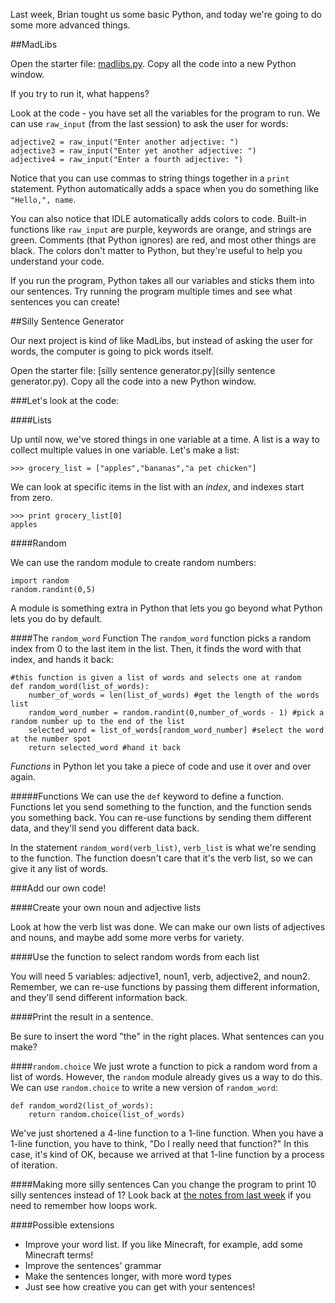 Last week, Brian tought us some basic Python, and today we're going to do some more advanced things.

##MadLibs

Open the starter file: [madlibs.py](madlibs.py). Copy all the code into a new Python window.

If you try to run it, what happens?

Look at the code - you have set all the variables for the program to run.  We can use `raw_input` (from the last session) to ask the user for words:

```
adjective2 = raw_input("Enter another adjective: ")
adjective3 = raw_input("Enter yet another adjective: ")
adjective4 = raw_input("Enter a fourth adjective: ")
```

Notice that you can use commas to string things together in a `print` statement.  Python automatically adds a space when you do something like `"Hello,", name`.

You can also notice that IDLE automatically adds colors to code.  Built-in functions like `raw_input` are purple, keywords are orange, and strings are green.  Comments (that Python ignores) are red, and most other things are black. The colors don't matter to Python, but they're useful to help you understand your code.

If you run the program, Python takes all our variables and sticks them into our sentences. Try running the program multiple times and see what sentences you can create!

##Silly Sentence Generator

Our next project is kind of like MadLibs, but instead of asking the user for words, the computer is going to pick words itself.

Open the starter file: [silly sentence generator.py](silly sentence generator.py). Copy all the code into a new Python window.

###Let's look at the code:

####Lists

Up until now, we've stored things in one variable at a time.  A list is a way to collect multiple values in one variable.  Let's make a list:

```
>>> grocery_list = ["apples","bananas","a pet chicken"]
```

We can look at specific items in the list with an *index*, and indexes start from zero.

```
>>> print grocery_list[0]
apples
```

####Random

We can use the random module to create random numbers:

```
import random
random.randint(0,5)
```

A module is something extra in Python that lets you go beyond what Python lets you do by default.

####The `random_word` Function
The `random_word` function picks a random index from 0 to the last item in the list.  Then, it finds the word with that index, and hands it back:

```
#this function is given a list of words and selects one at random
def random_word(list_of_words):
    number_of_words = len(list_of_words) #get the length of the words list
    random_word_number = random.randint(0,number_of_words - 1) #pick a random number up to the end of the list
    selected_word = list_of_words[random_word_number] #select the word at the number spot
    return selected_word #hand it back
```

*Functions* in Python let you take a piece of code and use it over and over again.

#####Functions
We can use the `def` keyword to define a function.  Functions let you send something to the function, and the function sends you something back.  You can re-use functions by sending them different data, and they'll send you different data back.

In the statement `random_word(verb_list)`, `verb_list` is what we're sending to the function.  The function doesn't care that it's the verb list, so we can give it any list of words.

###Add our own code!

####Create your own noun and adjective lists

Look at how the verb list was done.  We can make our own lists of adjectives and nouns, and maybe add some more verbs for variety.

####Use the function to select random words from each list

You will need 5 variables: adjective1, noun1, verb, adjective2, and noun2.  Remember, we can re-use functions by passing them different information, and they'll send different information back.

####Print the result in a sentence.

Be sure to insert the word "the" in the right places.  What sentences can you make?

####`random.choice`
We just wrote a function to pick a random word from a list of words.  However, the `random` module already gives us a way to do this.  We can use `random.choice` to write a new version of `random_word`:

```
def random_word2(list_of_words):
    return random.choice(list_of_words)
```

We've just shortened a 4-line function to a 1-line function.  When you have a 1-line function, you have to think, "Do I really need that function?"  In this case, it's kind of OK, because we arrived at that 1-line function by a process of iteration.

####Making more silly sentences
Can you change the program to print 10 silly sentences instead of 1?  Look back at [the notes from last week](../day-1) if you need to remember how loops work.

####Possible extensions

* Improve your word list.  If you like Minecraft, for example, add some Minecraft terms!
* Improve the sentences' grammar
* Make the sentences longer, with more word types
* Just see how creative you can get with your sentences!